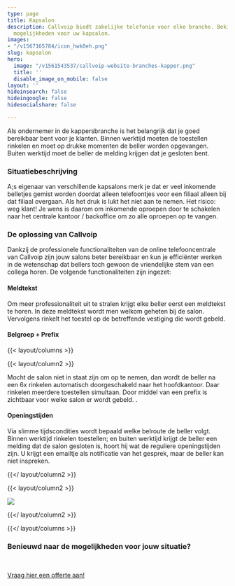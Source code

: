 ```yaml
---
type: page
title: Kapsalon
description: Callvoip biedt zakelijke telefonie voor elke branche. Bekijk hier de
  mogelijkheden voor uw kapsalon.
images:
- "/v1567165784/icon_hwk0eh.png"
slug: kapsalon
hero:
  image: "/v1561543537/callvoip-website-branches-kapper.png"
  title: ''
  disable_image_on_mobile: false
layout: ''
hideinsearch: false
hideingoogle: false
hidesocialshare: false

---
```

Als ondernemer in de kappersbranche is het belangrijk dat je goed bereikbaar bent voor je klanten. Binnen werktijd moeten de toestellen rinkelen en moet op drukke momenten de beller worden opgevangen. Buiten werktijd moet de beller de melding krijgen dat je gesloten bent.

### Situatiebeschrijving

A;s eigenaar van verschillende kapsalons merk je dat er veel inkomende belletjes gemist worden doordat alleen telefoontjes voor een filiaal alleen bij dat filiaal overgaan. Als het druk is lukt het niet aan te nemen. Het risico: weg klant! Je wens is daarom om inkomende oproepen door te schakelen naar het centrale kantoor / backoffice om zo alle oproepen op te vangen.

### De oplossing van Callvoip

Dankzij de professionele functionaliteiten van de online telefooncentrale van Callvoip zijn jouw salons beter bereikbaar en kun je efficiënter werken in de wetenschap dat bellers toch gewoon de vriendelijke stem van een collega horen. De volgende functionaliteiten zijn ingezet:

#### Meldtekst

Om meer professionaliteit uit te stralen krijgt elke beller eerst een meldtekst te horen. In deze meldtekst wordt men welkom geheten bij de salon. Vervolgens rinkelt het toestel op de betreffende vestiging die wordt gebeld.

#### Belgroep + Prefix

{{< layout/columns >}}

{{< layout/column2 >}}

Mocht de salon niet in staat zijn om op te nemen, dan wordt de beller na een 6x rinkelen automatisch doorgeschakeld naar het hoofdkantoor. Daar rinkelen meerdere toestellen simultaan. Door middel van een prefix is zichtbaar voor welke salon er wordt gebeld. .

#### Openingstijden

Via slimme tijdscondities wordt bepaald welke belroute de beller volgt. Binnen werktijd rinkelen toestellen; en buiten werktijd krijgt de beller een melding dat de salon gesloten is, hoort hij wat de reguliere openingstijden zijn. U krijgt een emailtje als notificatie van het gesprek, maar de beller kan niet inspreken. 

{{</ layout/column2 >}}

{{< layout/column2 >}}

![](https://res.cloudinary.com/callvoip/image/upload/v1562576787/callvoip-website-branches-kapsalon-voorbeeld.png)

{{</ layout/column2 >}}

{{</ layout/columns >}}

### Benieuwd naar de mogelijkheden voor jouw situatie?

<br>

<a href="/offerte/" class="button">Vraag hier een offerte aan!</a>